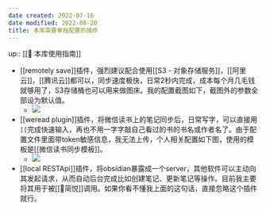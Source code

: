 ```yaml
---
date created: 2022-07-16
date modified: 2022-08-20
title: 本库需要单独配置的插件
---
```


up:: [[🧰 本库使用指南]]

- [[remotely save]]插件，强烈建议配合使用[[S3 - 对象存储服务]]，[[阿里云]]，[[腾讯云]]都可以，同步速度极快，日常2秒内完成，成本每个月几毛钱就够用了，S3存储桶也可以用来做图床。我的配置截图如下，截图外的参数全部设为默认值。
	- ![](<https://img.oldwinter.top/截屏2022-08-29 下午7.59.39.png>)
- [[weread plugin]]插件，将微信读书上的笔记同步后，日常写字，可以直接用`[[`完成快速输入，再也不用一字字敲自己看过的书的书名或作者名了。由于配置文件里面带token敏感信息，我无法上传，个人相关配置如下图，使用的模板是[[微信读书同步模板]]。
	- ![](<https://img.oldwinter.top/截屏2022-08-29 下午7.57.01.png>)
- [[local RESTApi]]插件，将obsidian暴露成一个server，其他软件可以主动向其发起请求，从而自动后台完成比如创建笔记、更新笔记等操作。目前我主要将其用于被[[🤖简悦]]调用。如果你看不懂我上面的这句话，直接忽略这个插件就行。
